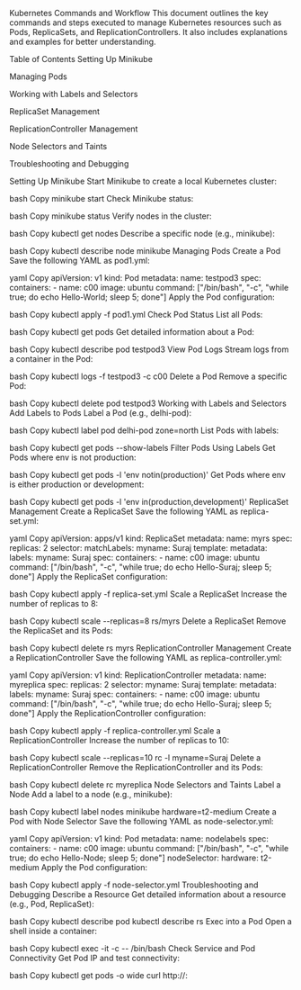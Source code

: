 Kubernetes Commands and Workflow
This document outlines the key commands and steps executed to manage Kubernetes resources such as Pods, ReplicaSets, and ReplicationControllers. It also includes explanations and examples for better understanding.

Table of Contents
Setting Up Minikube

Managing Pods

Working with Labels and Selectors

ReplicaSet Management

ReplicationController Management

Node Selectors and Taints

Troubleshooting and Debugging

Setting Up Minikube
Start Minikube to create a local Kubernetes cluster:

bash
Copy
minikube start
Check Minikube status:

bash
Copy
minikube status
Verify nodes in the cluster:

bash
Copy
kubectl get nodes
Describe a specific node (e.g., minikube):

bash
Copy
kubectl describe node minikube
Managing Pods
Create a Pod
Save the following YAML as pod1.yml:

yaml
Copy
apiVersion: v1
kind: Pod
metadata:
  name: testpod3
spec:
  containers:
    - name: c00
      image: ubuntu
      command: ["/bin/bash", "-c", "while true; do echo Hello-World; sleep 5; done"]
Apply the Pod configuration:

bash
Copy
kubectl apply -f pod1.yml
Check Pod Status
List all Pods:

bash
Copy
kubectl get pods
Get detailed information about a Pod:

bash
Copy
kubectl describe pod testpod3
View Pod Logs
Stream logs from a container in the Pod:

bash
Copy
kubectl logs -f testpod3 -c c00
Delete a Pod
Remove a specific Pod:

bash
Copy
kubectl delete pod testpod3
Working with Labels and Selectors
Add Labels to Pods
Label a Pod (e.g., delhi-pod):

bash
Copy
kubectl label pod delhi-pod zone=north
List Pods with labels:

bash
Copy
kubectl get pods --show-labels
Filter Pods Using Labels
Get Pods where env is not production:

bash
Copy
kubectl get pods -l 'env notin(production)'
Get Pods where env is either production or development:

bash
Copy
kubectl get pods -l 'env in(production,development)'
ReplicaSet Management
Create a ReplicaSet
Save the following YAML as replica-set.yml:

yaml
Copy
apiVersion: apps/v1
kind: ReplicaSet
metadata:
  name: myrs
spec:
  replicas: 2
  selector:
    matchLabels:
      myname: Suraj
  template:
    metadata:
      labels:
        myname: Suraj
    spec:
      containers:
        - name: c00
          image: ubuntu
          command: ["/bin/bash", "-c", "while true; do echo Hello-Suraj; sleep 5; done"]
Apply the ReplicaSet configuration:

bash
Copy
kubectl apply -f replica-set.yml
Scale a ReplicaSet
Increase the number of replicas to 8:

bash
Copy
kubectl scale --replicas=8 rs/myrs
Delete a ReplicaSet
Remove the ReplicaSet and its Pods:

bash
Copy
kubectl delete rs myrs
ReplicationController Management
Create a ReplicationController
Save the following YAML as replica-controller.yml:

yaml
Copy
apiVersion: v1
kind: ReplicationController
metadata:
  name: myreplica
spec:
  replicas: 2
  selector:
    myname: Suraj
  template:
    metadata:
      labels:
        myname: Suraj
    spec:
      containers:
        - name: c00
          image: ubuntu
          command: ["/bin/bash", "-c", "while true; do echo Hello-Suraj; sleep 5; done"]
Apply the ReplicationController configuration:

bash
Copy
kubectl apply -f replica-controller.yml
Scale a ReplicationController
Increase the number of replicas to 10:

bash
Copy
kubectl scale --replicas=10 rc -l myname=Suraj
Delete a ReplicationController
Remove the ReplicationController and its Pods:

bash
Copy
kubectl delete rc myreplica
Node Selectors and Taints
Label a Node
Add a label to a node (e.g., minikube):

bash
Copy
kubectl label nodes minikube hardware=t2-medium
Create a Pod with Node Selector
Save the following YAML as node-selector.yml:

yaml
Copy
apiVersion: v1
kind: Pod
metadata:
  name: nodelabels
spec:
  containers:
    - name: c00
      image: ubuntu
      command: ["/bin/bash", "-c", "while true; do echo Hello-Node; sleep 5; done"]
  nodeSelector:
    hardware: t2-medium
Apply the Pod configuration:

bash
Copy
kubectl apply -f node-selector.yml
Troubleshooting and Debugging
Describe a Resource
Get detailed information about a resource (e.g., Pod, ReplicaSet):

bash
Copy
kubectl describe pod <pod-name>
kubectl describe rs <replicaset-name>
Exec into a Pod
Open a shell inside a container:

bash
Copy
kubectl exec -it <pod-name> -c <container-name> -- /bin/bash
Check Service and Pod Connectivity
Get Pod IP and test connectivity:

bash
Copy
kubectl get pods -o wide
curl http://<pod-ip>:<port>
